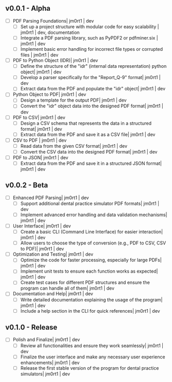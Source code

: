 <!-- - [ ] issue title | jm0rt1 | documentation, duplicate, enhancement, good first issue, help wanted, invalid, question, refactoring, wontfix -->

## v0.0.1 - Alpha
- [ ] PDF Parsing Foundations| jm0rt1 | dev
    - [ ] Set up a project structure with modular code for easy scalability  | jm0rt1 | dev, documentation
    - [ ] Integrate a PDF parsing library, such as PyPDF2 or pdfminer.six | jm0rt1 | dev
    - [ ] Implement basic error handling for incorrect file types or corrupted files | jm0rt1 | dev
- [ ] PDF to Python Object (IDR)| jm0rt1 | dev
    - [ ] Define the structure of the "idr" (internal data representation) python object| jm0rt1 | dev
    - [ ] Develop a parser specifically for the "Report_Q-9" format| jm0rt1 | dev
    - [ ] Extract data from the PDF and populate the "idr" object| jm0rt1 | dev
- [ ] Python Object to PDF| jm0rt1 | dev
    - [ ] Design a template for the output PDF| jm0rt1 | dev
    - [ ] Convert the "idr" object data into the designed PDF format| jm0rt1 | dev
- [ ] PDF to CSV| jm0rt1 | dev
    - [ ] Design a CSV schema that represents the data in a structured format| jm0rt1 | dev
    - [ ] Extract data from the PDF and save it as a CSV file| jm0rt1 | dev
- [ ] CSV to PDF | jm0rt1 | dev
    - [ ] Read data from the given CSV format| jm0rt1 | dev
    - [ ] Convert the CSV data into the designed PDF format| jm0rt1 | dev
- [ ] PDF to JSON| jm0rt1 | dev
    - [ ] Extract data from the PDF and save it in a structured JSON format| jm0rt1 | dev
## v0.0.2 - Beta
- [ ] Enhanced PDF Parsing| jm0rt1 | dev
    - [ ] Support additional dental practice simulator PDF formats| jm0rt1 | dev
    - [ ] Implement advanced error handling and data validation mechanisms| jm0rt1 | dev
- [ ] User Interface| jm0rt1 | dev
    - [ ] Create a basic CLI (Command Line Interface) for easier interaction| jm0rt1 | dev
    - [ ] Allow users to choose the type of conversion (e.g., PDF to CSV, CSV to PDF)| jm0rt1 | dev
- [ ] Optimization and Testing| jm0rt1 | dev
    - [ ] Optimize the code for faster processing, especially for large PDFs| jm0rt1 | dev
    - [ ] Implement unit tests to ensure each function works as expected| jm0rt1 | dev
    - [ ] Create test cases for different PDF structures and ensure the program can handle all of them| jm0rt1 | dev
- [ ] Documentation and Help| jm0rt1 | dev
    - [ ] Write detailed documentation explaining the usage of the program| jm0rt1 | dev
    - [ ] Include a help section in the CLI for quick references| jm0rt1 | dev
## v0.1.0 - Release
- [ ] Polish and Finalize| jm0rt1 | dev
    - [ ] Review all functionalities and ensure they work seamlessly| jm0rt1 | dev
    - [ ] Finalize the user interface and make any necessary user experience enhancements| jm0rt1 | dev
    - [ ] Release the first stable version of the program for dental practice simulators| jm0rt1 | dev